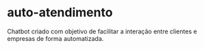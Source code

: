 # auto-atendimento
Chatbot criado com objetivo de facilitar a interação entre clientes e empresas de forma automatizada.
